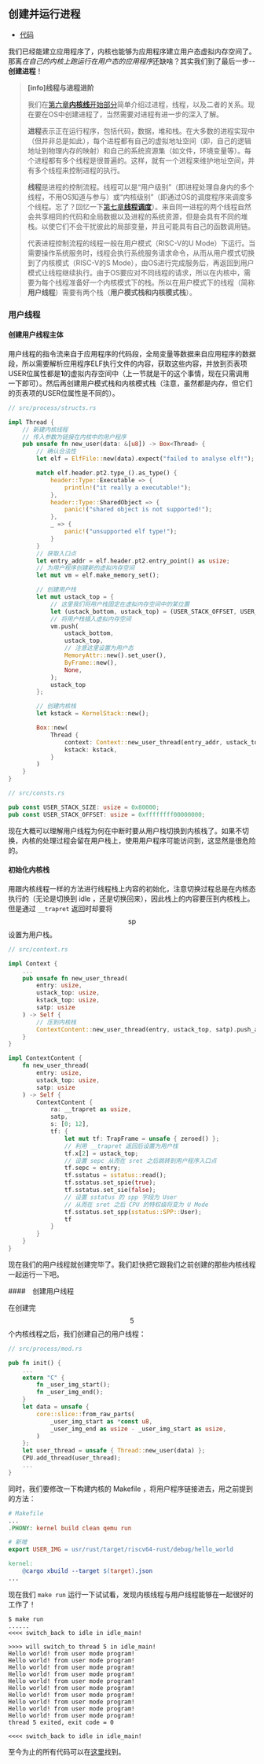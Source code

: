 ## 创建并运行进程

* [代码][CODE]

我们已经能建立应用程序了，内核也能够为应用程序建立用户态虚拟内存空间了。那离*在自己的内核上跑运行在用户态的应用程序*还缺啥？其实我们到了最后一步--**创建进程**！

> **[info]线程与进程进阶**
>
> 我们在[第六章**内核线**开始部分](../chapter6/introduction.md)简单介绍过进程，线程，以及二者的关系。现在要在OS中创建进程了，当然需要对进程有进一步的深入了解。
>
> **进程**表示正在运行程序，包括代码，数据，堆和栈。在大多数的进程实现中（但并非总是如此），每个进程都有自己的虚拟地址空间（即，自己的逻辑地址到物理内存的映射）和自己的系统资源集（如文件，环境变量等）。每个进程都有多个线程是很普遍的。这样，就有一个进程来维护地址空间，并有多个线程来控制进程的执行。
>
> **线程**是进程的控制流程。线程可以是“用户级别”（即进程处理自身内的多个线程，不用OS知道与参与）或“内核级别”（即通过OS的调度程序来调度多个线程。忘了？回忆一下[第七章**线程调度**](../chapter7/introduction.md)）。来自同一进程的两个线程自然会共享相同的代码和全局数据以及进程的系统资源，但是会具有不同的堆栈。以使它们不会干扰彼此的局部变量，并且可能具有自己的函数调用链。
>
> 代表进程控制流程的线程一般在用户模式（RISC-V的U Mode）下运行。当需要操作系统服务时，线程会执行系统服务请求命令，从而从用户模式切换到了内核模式（RISC-V的S Mode），由OS进行完成服务后，再返回到用户模式让线程继续执行。由于OS要应对不同线程的请求，所以在内核中，需要为每个线程准备好一个内核模式下的栈。所以在用户模式下的线程（简称**用户线程**）需要有两个栈（**用户模式栈和内核模式栈**）。

### 用户线程

#### 创建用户线程主体

用户线程的指令流来自于应用程序的代码段，全局变量等数据来自应用程序的数据段，所以需要解析应用程序ELF执行文件的内容，获取这些内容，并放到页表项USER位属性都是**1**的虚拟内存空间中（上一节就是干的这个事情，现在只需调用一下即可）。然后再创建用户模式栈和内核模式栈（注意，虽然都是内存，但它们的页表项的USER位属性是不同的）。

```rust
// src/process/structs.rs

impl Thread {
    // 新建内核线程
    // 传入参数为链接在内核中的用户程序
    pub unsafe fn new_user(data: &[u8]) -> Box<Thread> {
        // 确认合法性
        let elf = ElfFile::new(data).expect("failed to analyse elf!");

        match elf.header.pt2.type_().as_type() {
            header::Type::Executable => {
                println!("it really a executable!");
            },
            header::Type::SharedObject => {
                panic!("shared object is not supported!");
            },
            _ => {
                panic!("unsupported elf type!");
            }
        }
		// 获取入口点
        let entry_addr = elf.header.pt2.entry_point() as usize;
        // 为用户程序创建新的虚拟内存空间
        let mut vm = elf.make_memory_set();

        // 创建用户栈
        let mut ustack_top = {
            // 这里我们将用户栈固定在虚拟内存空间中的某位置
            let (ustack_bottom, ustack_top) = (USER_STACK_OFFSET, USER_STACK_OFFSET + USER_STACK_SIZE);
            // 将用户栈插入虚拟内存空间
            vm.push(
                ustack_bottom,
                ustack_top,
                // 注意这里设置为用户态
                MemoryAttr::new().set_user(),
                ByFrame::new(),
                None,
            );
            ustack_top
        };

		// 创建内核栈
        let kstack = KernelStack::new();

        Box::new(
            Thread {
                context: Context::new_user_thread(entry_addr, ustack_top, kstack.top(), vm.token()),
                kstack: kstack,
            }
        )
    }
}

// src/consts.rs

pub const USER_STACK_SIZE: usize = 0x80000;
pub const USER_STACK_OFFSET: usize = 0xffffffff00000000;
```

现在大概可以理解用户线程为何在中断时要从用户栈切换到内核栈了。如果不切换，内核的处理过程会留在用户栈上，使用用户程序可能访问到，这显然是很危险的。

#### 初始化内核栈 

用跟内核线程一样的方法进行线程栈上内容的初始化，注意切换过程总是在内核态执行的（无论是切换到 idle ，还是切换回来），因此栈上的内容要压到内核栈上。但是通过 ``__trapret`` 返回时却要将 $$\text{sp}$$ 设置为用户栈。

```rust
// src/context.rs

impl Context {
    ...
    pub unsafe fn new_user_thread(
        entry: usize,
        ustack_top: usize,
        kstack_top: usize,
        satp: usize
    ) -> Self {
        // 压到内核栈
        ContextContent::new_user_thread(entry, ustack_top, satp).push_at(kstack_top)
    }
}

impl ContextContent {
    fn new_user_thread(
        entry: usize,
        ustack_top: usize,
        satp: usize
    ) -> Self {
        ContextContent {
            ra: __trapret as usize,
            satp,
            s: [0; 12],
            tf: {
                let mut tf: TrapFrame = unsafe { zeroed() };
                // 利用 __trapret 返回后设置为用户栈
                tf.x[2] = ustack_top;
                // 设置 sepc 从而在 sret 之后跳转到用户程序入口点
                tf.sepc = entry;
                tf.sstatus = sstatus::read();
                tf.sstatus.set_spie(true);
                tf.sstatus.set_sie(false);
                // 设置 sstatus 的 spp 字段为 User
                // 从而在 sret 之后 CPU 的特权级将变为 U Mode
                tf.sstatus.set_spp(sstatus::SPP::User);
                tf
            }
        }
    }
}
```

现在我们的用户线程就创建完毕了。我们赶快把它跟我们之前创建的那些内核线程一起运行一下吧。

####　创建用户线程

在创建完 $$5$$ 个内核线程之后，我们创建自己的用户线程：

```rust
// src/process/mod.rs

pub fn init() {
    ...
    extern "C" {
        fn _user_img_start();
        fn _user_img_end();
    }
    let data = unsafe {
        core::slice::from_raw_parts(
            _user_img_start as *const u8,
            _user_img_end as usize - _user_img_start as usize,
        )
    };
    let user_thread = unsafe { Thread::new_user(data) };
    CPU.add_thread(user_thread);
    ...
}
```

同时，我们要修改一下构建内核的 Makefile ，将用户程序链接进去，用之前提到的方法：

```makefile
# Makefile
...
.PHONY: kernel build clean qemu run

# 新增
export USER_IMG = usr/rust/target/riscv64-rust/debug/hello_world

kernel:
	@cargo xbuild --target $(target).json
...
```

现在我们 ``make run`` 运行一下试试看，发现内核线程与用户线程能够在一起很好的工作了！

```shell
$ make run
......
<<<< switch_back to idle in idle_main!

>>>> will switch_to thread 5 in idle_main!
Hello world! from user mode program!
Hello world! from user mode program!
Hello world! from user mode program!
Hello world! from user mode program!
Hello world! from user mode program!
Hello world! from user mode program!
Hello world! from user mode program!
Hello world! from user mode program!
Hello world! from user mode program!
Hello world! from user mode program!
thread 5 exited, exit code = 0

<<<< switch_back to idle in idle_main!

```

至今为止的所有代码可以在[这里][CODE]找到。

[CODE]: https://github.com/rcore-os/rCore_tutorial/tree/ch8-pa4
